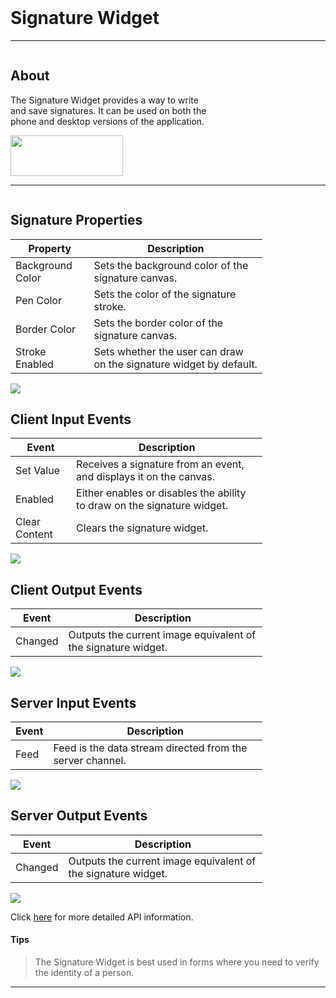 <!-- Signature Widget Help Markdown -->
<link rel="stylesheet" type="text/css" media="all" href="/help/markdown_styles.css"/>
<br>

# Signature Widget

___
<div class="column-container">
<div class="column row-container" style="width:65%">


## About
The Signature Widget provides a way to write and save signatures. It can be used on both the phone and desktop versions of the application.
 

</div>

<div class="column row-container">
<img src="/images/help/signature/signature.png" width="180" height="65">
</div>
</div>

___

<div class="column-container">
<div class="column row-container" style="width:80%;">

## Signature Properties
| Property | Description |
| -------- | ----------- |
| Background Color | Sets the background color of the signature canvas. |
| Pen Color | Sets the color of the signature stroke. |
| Border Color | Sets the border color of the signature canvas. |
| Stroke Enabled | Sets whether the user can draw on the signature widget by default. |
</div>
<div class="column row-container">
<img src="/images/help/signature/signature_specific.png">
</div>
</div>


<div class="column-container">
<div class="column row-container" style="width:80%;">

## Client Input Events
| Event | Description |
| ----- | ----------- |
| Set Value | Receives a signature from an event, and displays it on the canvas. |
| Enabled | Either enables or disables the ability to draw on the signature widget. |
| Clear Content | Clears the signature widget. |

</div>
<div class="column row-container">
<img src="/images/help/signature/signature_client_input.png">
</div>
</div>


<div class="column-container">
<div class="column row-container" style="width:80%;">

## Client Output Events
| Event | Description |
| ----- | ----------- |
| Changed | Outputs the current image equivalent of the signature widget. |

</div>
<div class="column row-container">
<img src="/images/help/signature/signature_client_output.png">
</div>
</div>


<div class="column-container">
<div class="column row-container" style="width:80%;">

## Server Input Events
| Event | Description |
| ----- | ----------- |
| Feed | Feed is the data stream directed from the server channel. |

</div>
<div class="column row-container">
<img src="/images/help/signature/signature_server_input.png">
</div>
</div>


<div class="column-container">
<div class="column row-container" style="width:80%;">

## Server Output Events
| Event | Description |
| ----- | ----------- |
| Changed | Outputs the current image equivalent of the signature widget. | 

</div>
<div class="column row-container">
<img src="/images/help/signature/signature_server_output.png">
</div>
</div>

Click [here](http:www.google.com "API Info") for more detailed API information.

#### Tips
>The Signature Widget is best used in forms where you need to verify the identity of a person.

---
